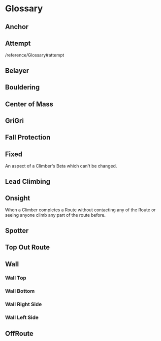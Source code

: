 # Glossary

## Anchor

## Attempt
/reference/Glossary#attempt
## Belayer

## Bouldering

## Center of Mass

## GriGri

## Fall Protection

## Fixed

An aspect of a Climber's Beta which can't be changed.

## Lead Climbing

## Onsight

When a Climber completes a Route without contacting any of the Route or seeing anyone climb any part of the route before.

## Spotter

## Top Out Route 

## Wall

### Wall Top

### Wall Bottom

### Wall Right Side

### Wall Left Side

## OffRoute
